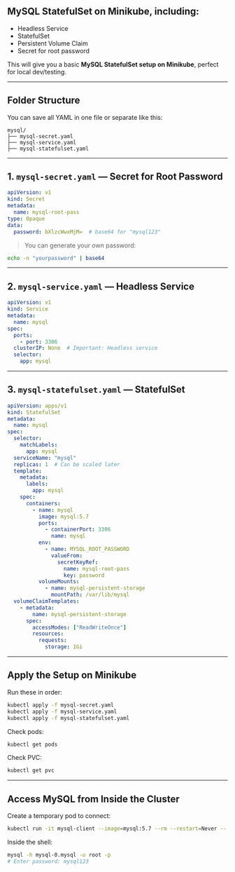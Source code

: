 

## **MySQL StatefulSet on Minikube**, including:

- Headless Service
- StatefulSet
- Persistent Volume Claim
- Secret for root password

This will give you a basic **MySQL StatefulSet setup on Minikube**, perfect for local dev/testing.

---

## Folder Structure

You can save all YAML in one file or separate like this:

```
mysql/
├── mysql-secret.yaml
├── mysql-service.yaml
├── mysql-statefulset.yaml
```

---

## 1. `mysql-secret.yaml` — Secret for Root Password
```yaml
apiVersion: v1
kind: Secret
metadata:
  name: mysql-root-pass
type: Opaque
data:
  password: bXlzcWwxMjM=  # base64 for "mysql123"
```

> You can generate your own password:
```bash
echo -n "yourpassword" | base64
```

---

## 2. `mysql-service.yaml` — Headless Service
```yaml
apiVersion: v1
kind: Service
metadata:
  name: mysql
spec:
  ports:
    - port: 3306
  clusterIP: None  # Important: Headless service
  selector:
    app: mysql
```

---

## 3. `mysql-statefulset.yaml` — StatefulSet
```yaml
apiVersion: apps/v1
kind: StatefulSet
metadata:
  name: mysql
spec:
  selector:
    matchLabels:
      app: mysql
  serviceName: "mysql"
  replicas: 1  # Can be scaled later
  template:
    metadata:
      labels:
        app: mysql
    spec:
      containers:
        - name: mysql
          image: mysql:5.7
          ports:
            - containerPort: 3306
              name: mysql
          env:
            - name: MYSQL_ROOT_PASSWORD
              valueFrom:
                secretKeyRef:
                  name: mysql-root-pass
                  key: password
          volumeMounts:
            - name: mysql-persistent-storage
              mountPath: /var/lib/mysql
  volumeClaimTemplates:
    - metadata:
        name: mysql-persistent-storage
      spec:
        accessModes: ["ReadWriteOnce"]
        resources:
          requests:
            storage: 1Gi
```

---

## Apply the Setup on Minikube

Run these in order:
```bash
kubectl apply -f mysql-secret.yaml
kubectl apply -f mysql-service.yaml
kubectl apply -f mysql-statefulset.yaml
```

Check pods:
```bash
kubectl get pods
```

Check PVC:
```bash
kubectl get pvc
```

---

## Access MySQL from Inside the Cluster

Create a temporary pod to connect:
```bash
kubectl run -it mysql-client --image=mysql:5.7 --rm --restart=Never -- bash
```

Inside the shell:
```bash
mysql -h mysql-0.mysql -u root -p
# Enter password: mysql123
```

